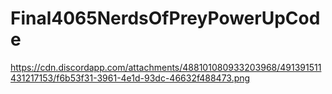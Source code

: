 # Final4065NerdsOfPreyPowerUpCode
https://cdn.discordapp.com/attachments/488101080933203968/491391511431217153/f6b53f31-3961-4e1d-93dc-46632f488473.png
